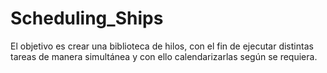 # Scheduling_Ships
El objetivo es crear una biblioteca de hilos, con el fin de ejecutar distintas tareas de manera simultánea y
con ello calendarizarlas según se requiera.

